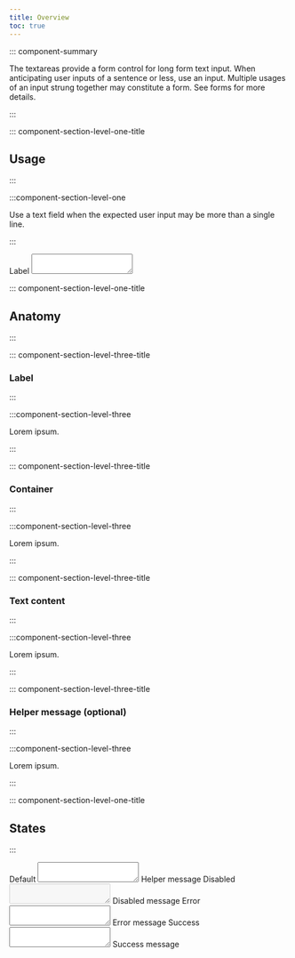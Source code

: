 ```yaml
---
title: Overview
toc: true
---
```


::: component-summary

The textareas provide a form control for long form text input. When anticipating user inputs of a sentence or less, use an input. Multiple usages of an input strung together may constitute a form. See forms for more details.

:::

::: component-section-level-one-title

## Usage

:::

:::component-section-level-one

Use a text field when the expected user input may be more than a single line.

:::

<DocIndent>
<div>
    <cds-textarea control-width="shrink">
        <label>Label</label>
        <textarea></textarea>
    </cds-textarea>
</div>
</DocIndent>

::: component-section-level-one-title

## Anatomy

:::

::: component-section-level-three-title

### Label

:::

:::component-section-level-three

Lorem ipsum.

:::

::: component-section-level-three-title

### Container

:::

:::component-section-level-three

Lorem ipsum.

:::

::: component-section-level-three-title

### Text content

:::

:::component-section-level-three

Lorem ipsum.

:::

::: component-section-level-three-title

### Helper message (optional)

:::

:::component-section-level-three

Lorem ipsum.

:::

::: component-section-level-one-title

## States

:::

<DocIndent>
<div>
    <cds-form-group layout="horizontal">
      <cds-textarea layout="horizontal">
        <label>Default</label>
        <textarea></textarea>
        <cds-control-message>Helper message</cds-control-message>
      </cds-textarea>
      <cds-textarea layout="horizontal">
        <label>Disabled</label>
        <textarea disabled></textarea>
        <cds-control-message>Disabled message</cds-control-message>
      </cds-textarea>
      <cds-textarea layout="horizontal" status="error">
        <label>Error</label>
        <textarea></textarea>
        <cds-control-message status="error">Error message</cds-control-message>
      </cds-textarea>
      <cds-textarea layout="horizontal" status="success">
        <label>Success</label>
        <textarea></textarea>
        <cds-control-message status="success">Success message</cds-control-message>
      </cds-textarea>
    </cds-form-group>
</div>
</DocIndent>
